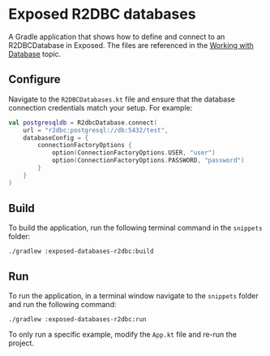 # Exposed R2DBC databases

A Gradle application that shows how to define and connect to an R2DBCDatabase in Exposed.
The files are referenced in the [Working with Database](../../topics/Working-with-Database.md) topic.

## Configure

Navigate to the `R2DBCDatabases.kt` file and ensure that the database connection credentials match
your setup. For example:

```Kotlin
val postgresqldb = R2dbcDatabase.connect(
    url = "r2dbc:postgresql://db:5432/test",
    databaseConfig = {
        connectionFactoryOptions {
            option(ConnectionFactoryOptions.USER, "user")
            option(ConnectionFactoryOptions.PASSWORD, "password")
        }
    }
)
```

## Build

To build the application, run the following terminal command in the `snippets` folder:

```shell
./gradlew :exposed-databases-r2dbc:build
```

## Run

To run the application, in a terminal window navigate to the `snippets` folder and run the following command:

```shell
./gradlew :exposed-databases-r2dbc:run
```

To only run a specific example, modify the `App.kt` file and re-run the project.
